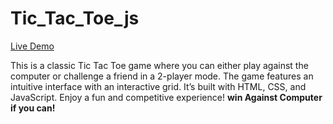# Tic_Tac_Toe_js
[Live Demo](https://ahmedtamerreko.github.io/Tic_Tac_Toe_js/)

This is a classic Tic Tac Toe game where you can either play against the computer or challenge a friend in a 2-player mode. The game features an intuitive interface with an interactive grid. It’s built with HTML, CSS, and JavaScript. Enjoy a fun and competitive experience!
**win Against Computer if you can!**
